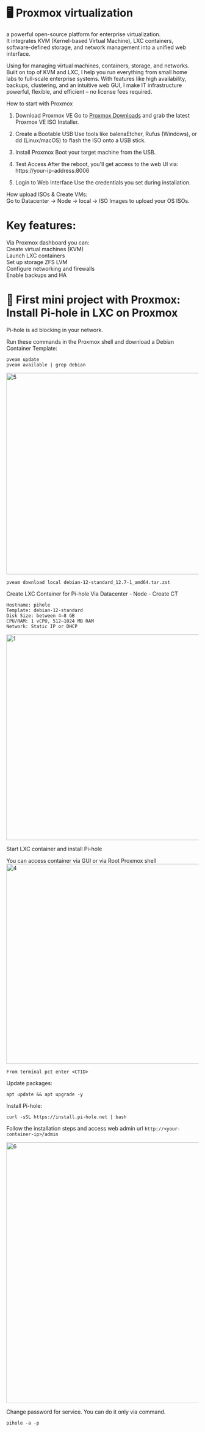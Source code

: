 # 🖥️ Proxmox virtualization

a powerful open-source platform for enterprise virtualization. <br>
It integrates KVM (Kernel-based Virtual Machine), LXC containers, software-defined storage, and network management into a unified web interface. <br>

Using for managing virtual machines, containers, storage, and networks. Built on top of KVM and LXC, I help you run everything from small home labs to full-scale enterprise systems. With features like high availability, backups, clustering, and an intuitive web GUI, I make IT infrastructure powerful, flexible, and efficient – no license fees required.

How to start with Proxmox

1. Download Proxmox VE
Go to [Proxmox Downloads](https://www.proxmox.com/en/downloads) and grab the latest Proxmox VE ISO Installer.
2. Create a Bootable USB
Use tools like balenaEtcher, Rufus (Windows), or dd (Linux/macOS) to flash the ISO onto a USB stick.

3. Install Proxmox
Boot your target machine from the USB.

4. Test Access
   After the reboot, you'll get access to the web UI via:
https://your-ip-address:8006

4. Login to Web Interface
Use the credentials you set during installation.

How upload ISOs & Create VMs:  <br>
Go to Datacenter → Node → local → ISO Images to upload your OS ISOs.

# Key features:

Via Proxmox dashboard you can: <br>
Create virtual machines (KVM) <br>
Launch LXC containers <br>
Set up storage ZFS LVM <br>
Configure networking and firewalls <br>
Enable backups and HA <br>


# 🚀 First mini project with Proxmox: Install Pi-hole in LXC on Proxmox
Pi-hole is ad blocking in your network.

Run these commands in the Proxmox shell and download a Debian Container Template:
```
pveam update
pveam available | grep debian
```
<img width="593" height="526" alt="5" src="https://github.com/user-attachments/assets/82fbaae1-8e52-4b5c-bca4-9cff00bd3225" /><br>
```
pveam download local debian-12-standard_12.7-1_amd64.tar.zst
```
Create LXC Container for Pi-hole
Via Datacenter - Node - Create CT 
```
Hostname: pihole
Template: debian-12-standard
Disk Size: between 4–8 GB
CPU/RAM: 1 vCPU, 512–1024 MB RAM
Network: Static IP or DHCP
```
<img width="725" height="537" alt="1" src="https://github.com/user-attachments/assets/4f8a4558-6fc4-443f-bba6-37215183f49f" />


Start LXC container and install Pi-hole <br>

You can access container via GUI or via Root Proxmox shell
<img width="1264" height="522" alt="4" src="https://github.com/user-attachments/assets/e7e196d4-71bd-4d89-a08b-73c8f29fba06" />

```
From terminal pct enter <CTID>
```
Update packages:
```
apt update && apt upgrade -y
```
Install Pi-hole:
```
curl -sSL https://install.pi-hole.net | bash
```
Follow the installation steps and access web admin url ```http://<your-container-ip>/admin```

<img width="507" height="681" alt="6" src="https://github.com/user-attachments/assets/168be731-2ef2-4af4-98f9-7c3495fe993e" />

Change password for service. You can do it only via command.
```
pihole -a -p
```


